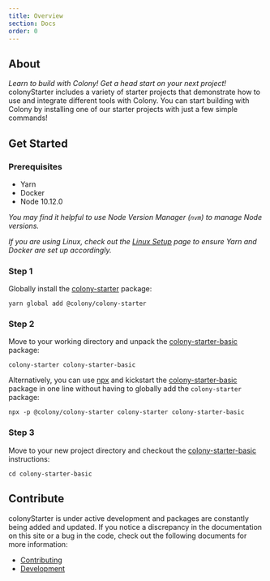 ```yaml
---
title: Overview
section: Docs
order: 0
---
```


## About

_Learn to build with Colony! Get a head start on your next project!_ colonyStarter includes a variety of starter projects that demonstrate how to use and integrate different tools with Colony. You can start building with Colony by installing one of our starter projects with just a few simple commands!

## Get Started

### Prerequisites

- Yarn
- Docker
- Node 10.12.0

_You may find it helpful to use Node Version Manager (`nvm`) to manage Node versions._

_If you are using Linux, check out the [Linux Setup](/colonystarter/docs-linux-setup/) page to ensure Yarn and Docker are set up accordingly._

### Step 1

Globally install the [colony-starter](/colonystarter/packages-colony-starter/) package:

```
yarn global add @colony/colony-starter
```

### Step 2

Move to your working directory and unpack the [colony-starter-basic](/colonystarter/packages-colony-starter-basic/) package:

```
colony-starter colony-starter-basic
```

Alternatively, you can use [npx](https://www.npmjs.com/package/npx) and kickstart the [colony-starter-basic](/colonystarter/packages-colony-starter-basic/) package in one line without having to globally add the `colony-starter` package:

```
npx -p @colony/colony-starter colony-starter colony-starter-basic
```

### Step 3

Move to your new project directory and checkout the [colony-starter-basic](/colonystarter/packages-colony-starter-basic/) instructions:

```
cd colony-starter-basic
```

## Contribute

colonyStarter is under active development and packages are constantly being added and updated. If you notice a discrepancy in the documentation on this site or a bug in the code, check out the following documents for more information:

- [Contributing](https://github.com/JoinColony/colonyStarter/github/CONTRIBUTING.md)
- [Development](https://github.com/JoinColony/colonyStarter/github/DEVELOPMENT.md)
